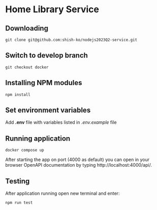 # Home Library Service

## Downloading

```
git clone git@github.com:shish-ko/nodejs2023Q2-service.git
```
## Switch to develop branch

```
git checkout docker
```

## Installing NPM modules

```
npm install
```

## Set environment variables

Add **.env** file with variables listed in _.env.example_ file

## Running application

```
docker compose up
```

After starting the app on port (4000 as default) you can open
in your browser OpenAPI documentation by typing http://localhost:4000/api/.

## Testing

After application running open new terminal and enter:

```
npm run test
```
